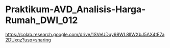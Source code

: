 # Praktikum-AVD_Analisis-Harga-Rumah_DWI_012
https://colab.research.google.com/drive/1SVeUDuy98WL8lIWXbJ5AX4tE7a2DUxqz?usp=sharing
